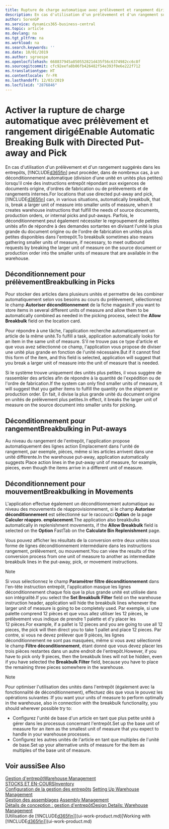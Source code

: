 ```yaml
---
title: Rupture de charge automatique avec prélèvement et rangement dirigé | Microsoft Docs
description: En cas d'utilisation d'un prélèvement et d'un rangement suggérés dans les entrepôts, vous pouvez diviser une unité en unités plus petites lors de la création des instructions entrepôt répondant aux exigences de documents origine, d'ordres de fabrication ou de prélèvements et de rangements internes.
author: SorenGP
ms.service: dynamics365-business-central
ms.topic: article
ms.devlang: na
ms.tgt_pltfrm: na
ms.workload: na
ms.search.keywords: ''
ms.date: 10/01/2019
ms.author: sgroespe
ms.openlocfilehash: 668837945a850552821d435f56c6374982cc6c8f
ms.sourcegitcommit: cfc92eefa8b06fb426482f54e393f0e6e222f712
ms.translationtype: HT
ms.contentlocale: fr-FR
ms.lasthandoff: 12/03/2019
ms.locfileid: "2876846"
---
```

# <a name="enable-automatic-breaking-bulk-with-directed-put-away-and-pick"></a><span data-ttu-id="f0f19-103">Activer la rupture de charge automatique avec prélèvement et rangement dirigé</span><span class="sxs-lookup"><span data-stu-id="f0f19-103">Enable Automatic Breaking Bulk with Directed Put-away and Pick</span></span>
<span data-ttu-id="f0f19-104">En cas d'utilisation d'un prélèvement et d'un rangement suggérés dans les entrepôts, [!INCLUDE[d365fin](includes/d365fin_md.md)] peut procéder, dans de nombreux cas, à un déconditionnement automatique (division d'une unité en unités plus petites) lorsqu'il crée des instructions entrepôt répondant aux exigences de documents origine, d'ordres de fabrication ou de prélèvements et de rangements internes.</span><span class="sxs-lookup"><span data-stu-id="f0f19-104">For locations that use directed put-away and pick, [!INCLUDE[d365fin](includes/d365fin_md.md)] can, in various situations, automatically breakbulk, that is, break a larger unit of measure into smaller units of measure, when it creates warehouse instructions that fulfill the needs of source documents, production orders, or internal picks and put-aways.</span></span> <span data-ttu-id="f0f19-105">Parfois, le déconditionnement peut également nécessiter le regroupement de petites unités afin de répondre à des demandes sortantes en divisant l'unité la plus grande du document origine ou de l'ordre de fabrication en unités plus petites disponibles dans l'entrepôt.</span><span class="sxs-lookup"><span data-stu-id="f0f19-105">To breakbulk sometimes also means gathering smaller units of measure, if necessary, to meet outbound requests by breaking the larger unit of measure on the source document or production order into the smaller units of measure that are available in the warehouse.</span></span>   

## <a name="breakbulking-in-picks"></a><span data-ttu-id="f0f19-106">Déconditionnement pour prélèvement</span><span class="sxs-lookup"><span data-stu-id="f0f19-106">Breakbulking in Picks</span></span>  
<span data-ttu-id="f0f19-107">Pour stocker des articles dans plusieurs unités et permettre de les combiner automatiquement selon vos besoins au cours du prélèvement, sélectionnez le champ **Autoriser déconditionnement** de la fiche magasin.</span><span class="sxs-lookup"><span data-stu-id="f0f19-107">If you want to store items in several different units of measure and allow them to be automatically combined as needed in the picking process, select the **Allow Breakbulk** field on the location card.</span></span>  

<span data-ttu-id="f0f19-108">Pour répondre à une tâche, l'application recherche automatiquement un article de la même unité.</span><span class="sxs-lookup"><span data-stu-id="f0f19-108">To fulfill a task, application automatically looks for an item in the same unit of measure.</span></span> <span data-ttu-id="f0f19-109">S'il ne trouve pas ce type d'article et que vous avez sélectionné ce champ, l'application vous propose de diviser une unité plus grande en fonction de l'unité nécessaire.</span><span class="sxs-lookup"><span data-stu-id="f0f19-109">But if it cannot find this form of the item, and this field is selected, application will suggest that you break a larger unit of measure into the unit of measure that is needed.</span></span>  

<span data-ttu-id="f0f19-110">Si le système trouve uniquement des unités plus petites, il vous suggère de rassembler des articles afin de répondre à la quantité de l'expédition ou de l'ordre de fabrication.</span><span class="sxs-lookup"><span data-stu-id="f0f19-110">If the system can only find smaller units of measure, it will suggest that you gather items to fulfill the quantity on the shipment or production order.</span></span> <span data-ttu-id="f0f19-111">En fait, il divise la plus grande unité du document origine en unités de prélèvement plus petites.</span><span class="sxs-lookup"><span data-stu-id="f0f19-111">In effect, it breaks the larger unit of measure on the source document into smaller units for picking.</span></span>  

## <a name="breakbulking-in-put-aways"></a><span data-ttu-id="f0f19-112">Déconditionnement pour rangement</span><span class="sxs-lookup"><span data-stu-id="f0f19-112">Breakbulking in Put-aways</span></span>  
<span data-ttu-id="f0f19-113">Au niveau du rangement de l'entrepôt, l'application propose automatiquement des lignes action Emplacement dans l'unité de rangement, par exemple, pièces, même si les articles arrivent dans une unité différente.</span><span class="sxs-lookup"><span data-stu-id="f0f19-113">In the warehouse put-away, application automatically suggests Place action lines in the put-away unit of measure, for example, pieces, even though the items arrive in a different unit of measure.</span></span>  

## <a name="breakbulking-in-movements"></a><span data-ttu-id="f0f19-114">Déconditionnement pour mouvement</span><span class="sxs-lookup"><span data-stu-id="f0f19-114">Breakbulking in Movements</span></span>  
<span data-ttu-id="f0f19-115">L'application effectue également un déconditionnement automatique au niveau des mouvements de réapprovisionnement, si le champ **Autoriser déconditionnement** est sélectionné sur le raccourci **Option** de la page **Calculer réappro. emplacement**.</span><span class="sxs-lookup"><span data-stu-id="f0f19-115">The application also breakbulks automatically in replenishment movements, if the **Allow Breakbulk** field is selected on the **Option** FastTab on the **Calculate Bin Replenishment** page.</span></span>  

<span data-ttu-id="f0f19-116">Vous pouvez afficher les résultats de la conversion entre deux unités sous forme de lignes déconditionnement intermédiaire dans les instructions rangement, prélèvement, ou mouvement.</span><span class="sxs-lookup"><span data-stu-id="f0f19-116">You can view the results of the conversion process from one unit of measure to another as intermediate breakbulk lines in the put-away, pick, or movement instructions.</span></span>  

> [!NOTE]  
>  <span data-ttu-id="f0f19-117">Si vous sélectionnez le champ **Paramétrer filtre déconditionnement** dans l'en-tête instruction entrepôt, l'application masque les lignes déconditionnement chaque fois que la plus grande unité est utilisée dans son intégralité.</span><span class="sxs-lookup"><span data-stu-id="f0f19-117">If you select the **Set Breakbulk Filter** field on the warehouse instruction header, application will hide the breakbulk lines whenever the larger unit of measure is going to be completely used.</span></span> <span data-ttu-id="f0f19-118">Par exemple, si une palette comprend 12 pièces et que vous allez utiliser les 12 pièces, le prélèvement vous indique de prendre 1 palette et d'y placer les 12 pièces.</span><span class="sxs-lookup"><span data-stu-id="f0f19-118">For example, if a pallet is 12 pieces and you are going to use all 12 pieces, the pick will then direct you to take 1 pallet and place 12 pieces.</span></span> <span data-ttu-id="f0f19-119">Par contre, si vous ne devez prélever que 9 pièces, les lignes déconditionnement ne sont pas masquées, même si vous avez sélectionné le champ **Filtre déconditionnement**, étant donné que vous devez placer les trois pièces restantes dans un autre endroit de l'entrepôt.</span><span class="sxs-lookup"><span data-stu-id="f0f19-119">However, if you have to pick only 9 pieces, then the breakbulk lines will not be hidden, even if you have selected the **Breakbulk Filter** field, because you have to place the remaining three pieces somewhere in the warehouse.</span></span>  

> [!NOTE]  
>  <span data-ttu-id="f0f19-120">Pour optimiser l'utilisation des unités dans l'entrepôt (également avec la fonctionnalité de déconditionnement), effectuez dès que vous le pouvez les opérations suivantes :</span><span class="sxs-lookup"><span data-stu-id="f0f19-120">If you want your units of measure to perform optimally in the warehouse, also in connection with the breakbulk functionality, you should wherever possible try to:</span></span>  
>   
> - <span data-ttu-id="f0f19-121">Configurez l'unité de base d'un article en tant que plus petite unité à gérer dans les processus concernant l'entrepôt.</span><span class="sxs-lookup"><span data-stu-id="f0f19-121">Set up the base unit of measure for an item as the smallest unit of measure that you expect to handle in your warehouse processes.</span></span>  
> - <span data-ttu-id="f0f19-122">Configurez les autres unités de l'article en tant que multiples de l'unité de base.</span><span class="sxs-lookup"><span data-stu-id="f0f19-122">Set up your alternative units of measure for the item as multiples of the base unit of measure.</span></span>  

## <a name="see-also"></a><span data-ttu-id="f0f19-123">Voir aussi</span><span class="sxs-lookup"><span data-stu-id="f0f19-123">See Also</span></span>  
[<span data-ttu-id="f0f19-124">Gestion d'entrepôt</span><span class="sxs-lookup"><span data-stu-id="f0f19-124">Warehouse Management</span></span>](warehouse-manage-warehouse.md)  
[<span data-ttu-id="f0f19-125">STOCKS ET EN-COURS</span><span class="sxs-lookup"><span data-stu-id="f0f19-125">Inventory</span></span>](inventory-manage-inventory.md)  
<span data-ttu-id="f0f19-126">[Configuration de la gestion des entrepôts](warehouse-setup-warehouse.md)   </span><span class="sxs-lookup"><span data-stu-id="f0f19-126">[Setting Up Warehouse Management](warehouse-setup-warehouse.md)   </span></span>  
<span data-ttu-id="f0f19-127">[Gestion des assemblages](assembly-assemble-items.md)  </span><span class="sxs-lookup"><span data-stu-id="f0f19-127">[Assembly Management](assembly-assemble-items.md)  </span></span>  
[<span data-ttu-id="f0f19-128">Détails de conception : gestion d'entrepôt</span><span class="sxs-lookup"><span data-stu-id="f0f19-128">Design Details: Warehouse Management</span></span>](design-details-warehouse-management.md)  
<span data-ttu-id="f0f19-129">[Utilisation de [!INCLUDE[d365fin](includes/d365fin_md.md)]](ui-work-product.md)</span><span class="sxs-lookup"><span data-stu-id="f0f19-129">[Working with [!INCLUDE[d365fin](includes/d365fin_md.md)]](ui-work-product.md)</span></span>  
